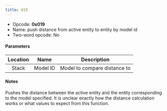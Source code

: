 ```yaml
---
title: 019
---
```


- Opcode: **0x019**
- Name: push distance from active entity to entity by model id
- Two-word opcode: No

#### Parameters

| Location |   Name   |         Description          |
|:--------:|:--------:|:----------------------------:|
|  Stack   | Model ID | Model to compare distance to |

#### Notes

Pushes the distance between the active entity and the entity corresponding to the model specified. It is unclear exactly how the distance calculation works or what values to expect from this function.
